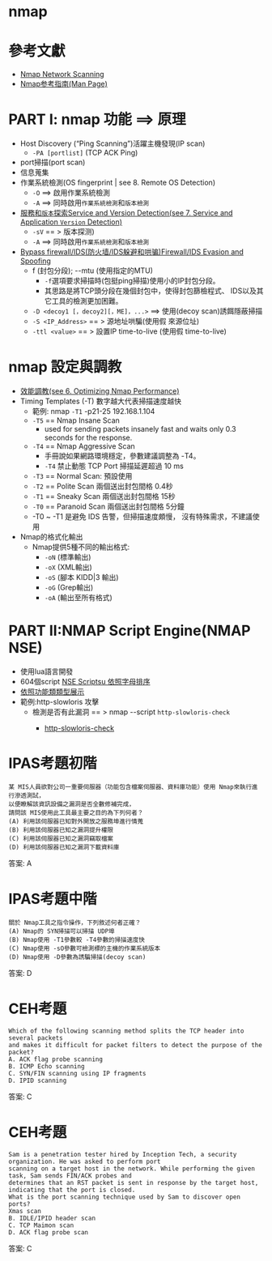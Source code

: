 # nmap

# 參考文獻
- [Nmap Network Scanning](https://nmap.org/book/toc.html)
- [Nmap参考指南(Man Page)](https://nmap.org/man/zh/index.html)


# 
# PART I: nmap 功能 ==> 原理
- Host Discovery (“Ping Scanning”)活躍主機發現(IP scan)
  - `-PA [portlist]`  (TCP ACK Ping) 
- port掃描(port scan)
- 信息蒐集
- 作業系統檢測(OS fingerprint | see  8. Remote OS Detection)
  - `-O` ==> 啟用作業系統檢測
  - `-A` ==> 同時啟用`作業系統檢測`和`版本檢測`
- [服務和`版本`探索Service and Version Detection(see  7. Service and Application `Version` Detection)](https://nmap.org/man/zh/man-version-detection.html)
  - `-sV` == > 版本探测)
  - `-A` ==> 同時啟用`作業系統檢測`和`版本檢測`
- [Bypass firewall/IDS(防火墙/IDS躲避和哄骗)Firewall/IDS Evasion and Spoofing](https://nmap.org/man/zh/man-bypass-firewalls-ids.html)
  - f (封包分段); --mtu (使用指定的MTU)
    - `-f`選項要求掃描時(包挺ping掃描)使用小的IP封包分段。
    - 其思路是將TCP頭分段在幾個封包中，使得封包篩檢程式、 IDS以及其它工具的檢測更加困難。
  - `-D <decoy1 [，decoy2][，ME]，...>`  ==> 使用(decoy scan)誘餌隱蔽掃描
  - `-S <IP_Address>` == > 源地址哄騙(使用假 來源位址)
  - `-ttl <value>` == > 設置IP time-to-live (使用假 time-to-live)

# nmap 設定與調教
- [效能調教(see 6. Optimizing Nmap Performance)](https://nmap.org/book/performance.html)
- Timing Templates (-T)  數字越大代表掃描速度越快
  - 範例: nmap `-T1`  -p21-25  192.168.1.104
  - `-T5` == Nmap Insane Scan
    - used for sending packets insanely fast and waits only 0.3 seconds for the response.
  - `-T4` == Nmap Aggressive Scan
    - 手冊說如果網路環境穩定，參數建議調整為 -T4。
    - `-T4` 禁止動態 TCP Port 掃描延遲超過 10 ms
  - `-T3` == Normal Scan: 預設使用
  - `-T2` == Polite Scan 兩個送出封包間格 0.4秒
  - `-T1` == Sneaky Scan 兩個送出封包間格 15秒
  - `-T0` == Paranoid Scan 兩個送出封包間格 5分鐘
  - -T0 ~ -T1 是避免 IDS 告警，但掃描速度頗慢， 沒有特殊需求，不建議使用
- Nmap的格式化輸出
  - Nmap提供5種不同的輸出格式:
    - `-oN` <filespec>(標準輸出)
    - `-oX` <filespec>(XML輸出)
    - `-oS` <filespec>(腳本 KIDD|3 輸出)
    - `-oG` <filespec>(Grep輸出)
    - `-oA` <basename>(輸出至所有格式)
# PART II:NMAP Script Engine(NMAP NSE)
- 使用lua語言開發
- 604個script [NSE Scriptsu 依照字母排序](https://nmap.org/nsedoc/scripts/)
- [依照功能類類型展示](NMAP_NSE.md)
- 範例:http-slowloris 攻擊
  - 檢測是否有此漏洞 == > nmap --script `http-slowloris-check` <target>
    - [http-slowloris-check](https://nmap.org/nsedoc/scripts/http-slowloris-check.html)
  

# IPAS考題初階
```
某 MIS人員欲對公司一重要伺服器（功能包含檔案伺服器、資料庫功能）使用 Nmap來執行進行滲透測試，
以便瞭解該資訊設備之漏洞是否全數修補完成，
請問該 MIS使用此工具最主要之目的為下列何者？
(A) 利用該伺服器已知對外開放之服務埠進行情蒐
(B) 利用該伺服器已知之漏洞提升權限
(C) 利用該伺服器已知之漏洞竊取檔案
(D) 利用該伺服器已知之漏洞下載資料庫
```
答案: A

# IPAS考題中階  
```
關於 Nmap工具之指令操作，下列敘述何者正確？
(A) Nmap的 SYN掃描可以掃描 UDP埠
(B) Nmap使用 -T1參數較 -T4參數的掃描速度快
(C) Nmap使用 -sO參數可檢測標的主機的作業系統版本
(D) Nmap使用 -D參數為誘騙掃描(decoy scan)
```
答案: D

# CEH考題 
```
Which of the following scanning method splits the TCP header into several packets
and makes it difficult for packet filters to detect the purpose of the packet?
A. ACK flag probe scanning
B. ICMP Echo scanning
C. SYN/FIN scanning using IP fragments
D. IPID scanning
```
答案: C

# CEH考題 
```
Sam is a penetration tester hired by Inception Tech, a security organization. He was asked to perform port
scanning on a target host in the network. While performing the given task, Sam sends FIN/ACK probes and
determines that an RST packet is sent in response by the target host, indicating that the port is closed.
What is the port scanning technique used by Sam to discover open ports?
Xmas scan
B. IDLE/IPID header scan
C. TCP Maimon scan
D. ACK flag probe scan
```
答案: C
